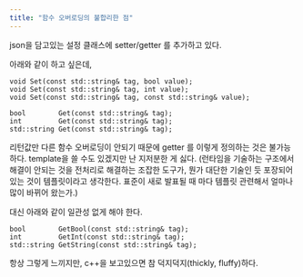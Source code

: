 ```yaml
---
title: "함수 오버로딩의 불합리한 점"
---
```


json을 담고있는 설정 클래스에 setter/getter 를 추가하고 있다.

아래와 같이 하고 싶은데,

```
void Set(const std::string& tag, bool value);
void Set(const std::string& tag, int value);
void Set(const std::string& tag, const std::string& value);

bool        Get(const std::string& tag);
int         Get(const std::string& tag);
std::string Get(const std::string& tag);
```

리턴값만 다른 함수 오버로딩이 안되기 때문에 getter 를 이렇게 정의하는 것은 불가능하다.
template을 쓸 수도 있겠지만 난 지저분한 게 싫다.
(런타임을 기술하는 구조에서 해결이 안되는 것을 전처리로 해결하는 조잡한 도구가,
뭔가 대단한 기술인 듯 포장되어 있는 것이 템플릿이라고 생각한다.
표준이 새로 발표될 때 마다 템플릿 관련해서 얼마나 많이 바뀌어 왔는가.)

대신 아래와 같이 일관성 없게 해야 한다.

```
bool        GetBool(const std::string& tag);
int         GetInt(const std::string& tag);
std::string GetString(const std::string& tag);
```

항상 그렇게 느끼지만, c++을 보고있으면 참 덕지덕지(thickly, fluffy)하다.
